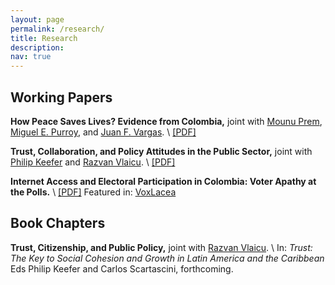 ```yaml
---
layout: page
permalink: /research/
title: Research
description: 
nav: true
---
```


## Working Papers

**How Peace Saves Lives? Evidence from Colombia,** joint with [Mounu Prem](https://sites.google.com/site/fcomunozma/home?authuser=0), [Miguel E. Purroy](https://mglpurroy.github.io/), and [Juan F. Vargas](https://sites.google.com/site/juanfvargas/home?authuser=0). \ 
[[PDF]](https://osf.io/preprints/socarxiv/cxuwg/)

**Trust, Collaboration, and Policy Attitudes in the Public Sector,** joint with [Philip Keefer](https://scholar.google.com/citations?user=QiKgZs0AAAAJ&hl=en&authuser=1) and [Razvan Vlaicu](https://scholar.google.com/citations?user=IJ3nzXUAAAAJ&hl=en&authuser=1). \ [[PDF]](https://papers.ssrn.com/sol3/papers.cfm?abstract_id=3751514) 

**Internet Access and Electoral Participation in Colombia: Voter Apathy at the Polls.** \ [[PDF]](https://papers.ssrn.com/sol3/papers.cfm?abstract_id=3759775) Featured in: [VoxLacea](http://vox.lacea.org/?q=blog/internet_participacion_electoral)

## Book Chapters

**Trust, Citizenship, and Public Policy,** joint with [Razvan Vlaicu](https://scholar.google.com/citations?user=IJ3nzXUAAAAJ&hl=en&authuser=1). \ In: _Trust: The Key to Social Cohesion and Growth in Latin America and the Caribbean_ Eds Philip Keefer and Carlos Scartascini, forthcoming.